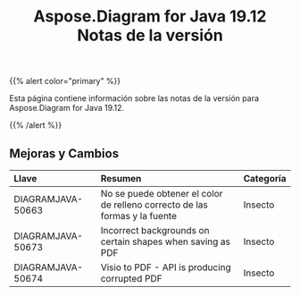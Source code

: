 ﻿---
title: Aspose.Diagram for Java 19.12 Notas de la versión
type: docs
weight: 10
url: /es/java/aspose-diagram-for-java-19-12-release-notes/
---
{{% alert color="primary" %}} 

Esta página contiene información sobre las notas de la versión para Aspose.Diagram for Java 19.12.

{{% /alert %}} 
## **Mejoras y Cambios**

|**Llave**|**Resumen**|**Categoría**|
|:- |:- |:- |
|DIAGRAMJAVA-50663|No se puede obtener el color de relleno correcto de las formas y la fuente|Insecto|
|DIAGRAMJAVA-50673|Incorrect backgrounds on certain shapes when saving as PDF|Insecto|
|DIAGRAMJAVA-50674|Visio to PDF - API is producing corrupted PDF|Insecto|

